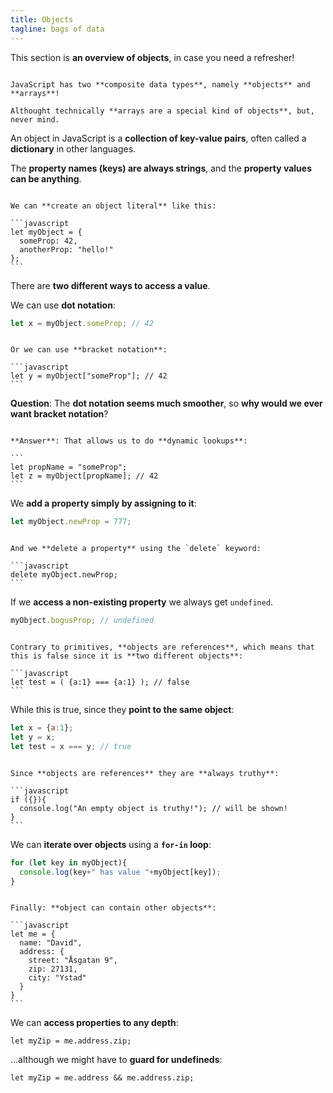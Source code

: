 ```yaml
---
title: Objects
tagline: bags of data
---
```


This section is **an overview of objects**, in case you need a refresher!

~~~

JavaScript has two **composite data types**, namely **objects** and **arrays**!

Althought technically **arrays are a special kind of objects**, but, never mind.

~~~

An object in JavaScript is a **collection of key-value pairs**, often called a **dictionary** in other languages. 

The **property names (keys) are always strings**, and the **property values can be anything**.

~~~

We can **create an object literal** like this:

```javascript
let myObject = {
  someProp: 42,
  anotherProp: "hello!"
};
```

~~~

There are **two different ways to access a value**.

We can use **dot notation**:

```javascript
let x = myObject.someProp; // 42
```

~~~

Or we can use **bracket notation**:

```javascript
let y = myObject["someProp"]; // 42
```

~~~

**Question**: The **dot notation seems much smoother**, so **why would we ever want bracket notation**?

~~~

**Answer**: That allows us to do **dynamic lookups**:

```
let propName = "someProp";
let z = myObject[propName]; // 42
```

~~~

We **add a property simply by assigning to it**:

```javaScript
let myObject.newProp = 777;
```

~~~

And we **delete a property** using the `delete` keyword:

```javascript
delete myObject.newProp;
```

~~~

If we **access a non-existing property** we always get `undefined`.

```javascript
myObject.bogusProp; // undefined
```

~~~

Contrary to primitives, **objects are references**, which means that this is false since it is **two different objects**:

```javascript
let test = ( {a:1} === {a:1} ); // false
```

~~~

While this is true, since they **point to the same object**:

```javascript
let x = {a:1};
let y = x;
let test = x === y; // true
```

~~~

Since **objects are references** they are **always truthy**:

```javascript
if ({}){
  console.log("An empty object is truthy!"); // will be shown!
}
```

~~~

We can **iterate over objects** using a **`for-in` loop**:

```javascript
for (let key in myObject){
  console.log(key+" has value "+myObject[key]);
}
```

~~~

Finally: **object can contain other objects**:

```javascript
let me = {
  name: "David",
  address: {
    street: "Åsgatan 9",
    zip: 27131,
    city: "Ystad"
  }
}
```

~~~

We can **access properties to any depth**: 

```
let myZip = me.address.zip;
```

...although we might have to **guard for undefineds**:

```
let myZip = me.address && me.address.zip;
```
